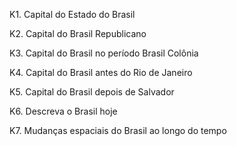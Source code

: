 K1. Capital do Estado do Brasil

K2. Capital do Brasil Republicano

K3. Capital do Brasil no período Brasil Colônia

K4. Capital do Brasil antes do Rio de Janeiro

K5. Capital do Brasil depois de Salvador

K6. Descreva o Brasil hoje

K7. Mudanças espaciais do Brasil ao longo do tempo
